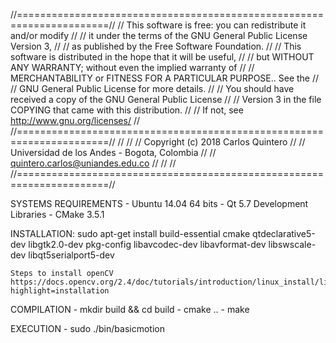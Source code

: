 //======================================================================//
//  This software is free: you can redistribute it and/or modify        //
//  it under the terms of the GNU General Public License Version 3,     //
//  as published by the Free Software Foundation.                       //
//  This software is distributed in the hope that it will be useful,    //
//  but WITHOUT ANY WARRANTY; without even the implied warranty of      //
//  MERCHANTABILITY or FITNESS FOR A PARTICULAR PURPOSE..  See the      //
//  GNU General Public License for more details.                        //
//  You should have received a copy of the GNU General Public License   //
//  Version 3 in the file COPYING that came with this distribution.     //
//  If not, see <http://www.gnu.org/licenses/>                          //
//======================================================================//
//                                                                      //
//      Copyright (c) 2018 Carlos Quintero		                //
//      Universidad de los Andes - Bogota, Colombia                     //
//      quintero.carlos@uniandes.edu.co                                 //
//                                                                      //
//======================================================================//

SYSTEMS REQUIREMENTS 
	- Ubuntu 14.04 64 bits
	- Qt 5.7 Development Libraries
	- CMake 3.5.1

INSTALLATION:
	sudo apt-get install build-essential cmake qtdeclarative5-dev libgtk2.0-dev pkg-config libavcodec-dev libavformat-dev libswscale-dev libqt5serialport5-dev 

	Steps to install openCV
	https://docs.opencv.org/2.4/doc/tutorials/introduction/linux_install/linux_install.html?highlight=installation

COMPILATION
	- mkdir build && cd build
	- cmake ..
	- make

EXECUTION
	- sudo ./bin/basicmotion
